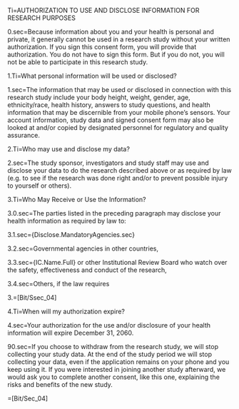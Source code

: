 Ti=AUTHORIZATION TO USE AND DISCLOSE INFORMATION FOR RESEARCH PURPOSES

0.sec=Because information about you and your health is personal and private, it generally cannot be used in a research study without your written authorization.  If you sign this consent form, you will provide that authorization.  You do not have to sign this form.  But if you do not, you will not be able to participate in this research study.

1.Ti=What personal information will be used or disclosed?

1.sec=The information that may be used or disclosed in connection with this research study include your body height, weight, gender, age, ethnicity/race, health history, answers to study questions, and health information that may be discernible from your mobile phone’s sensors.  Your account information, study data and signed consent form may also be looked at and/or copied by designated personnel for regulatory and quality assurance.

2.Ti=Who may use and disclose my data?

2.sec=The study sponsor, investigators and study staff may use and disclose your data to do the research described above or as required by law (e.g. to see if the research was done right and/or to prevent possible injury to yourself or others). 

3.Ti=Who May Receive or Use the Information?

3.0.sec=The parties listed in the preceding paragraph may disclose your health information as required by law to:

3.1.sec={Disclose.MandatoryAgencies.sec}

3.2.sec=Governmental agencies in other countries,

3.3.sec={IC.Name.Full} or other Institutional Review Board who watch over the safety, effectiveness and conduct of the research,

3.4.sec=Others, if the law requires

3.=[Bit/Ssec_04]

4.Ti=When will my authorization expire?

4.sec=Your authorization for the use and/or disclosure of your health information will expire December 31, 2060.

90.sec=If you choose to withdraw from the research study, we will stop collecting your study data.  At the end of the study period we will stop collecting your data, even if the application remains on your phone and you keep using it.  If you were interested in joining another study afterward, we would ask you to complete another consent, like this one, explaining the risks and benefits of the new study.

=[Bit/Sec_04]
